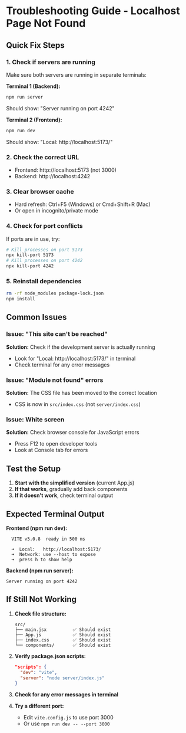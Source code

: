# Troubleshooting Guide - Localhost Page Not Found

## Quick Fix Steps

### 1. Check if servers are running
Make sure both servers are running in separate terminals:

**Terminal 1 (Backend):**
```bash
npm run server
```
Should show: "Server running on port 4242"

**Terminal 2 (Frontend):**
```bash
npm run dev
```
Should show: "Local: http://localhost:5173/"

### 2. Check the correct URL
- Frontend: http://localhost:5173 (not 3000)
- Backend: http://localhost:4242

### 3. Clear browser cache
- Hard refresh: Ctrl+F5 (Windows) or Cmd+Shift+R (Mac)
- Or open in incognito/private mode

### 4. Check for port conflicts
If ports are in use, try:
```bash
# Kill processes on port 5173
npx kill-port 5173
# Kill processes on port 4242
npx kill-port 4242
```

### 5. Reinstall dependencies
```bash
rm -rf node_modules package-lock.json
npm install
```

## Common Issues

### Issue: "This site can't be reached"
**Solution:** Check if the development server is actually running
- Look for "Local: http://localhost:5173/" in terminal
- Check terminal for any error messages

### Issue: "Module not found" errors
**Solution:** The CSS file has been moved to the correct location
- CSS is now in `src/index.css` (not `server/index.css`)

### Issue: White screen
**Solution:** Check browser console for JavaScript errors
- Press F12 to open developer tools
- Look at Console tab for errors

## Test the Setup

1. **Start with the simplified version** (current App.js)
2. **If that works**, gradually add back components
3. **If it doesn't work**, check terminal output

## Expected Terminal Output

**Frontend (npm run dev):**
```
  VITE v5.0.8  ready in 500 ms

  ➜  Local:   http://localhost:5173/
  ➜  Network: use --host to expose
  ➜  press h to show help
```

**Backend (npm run server):**
```
Server running on port 4242
```

## If Still Not Working

1. **Check file structure:**
   ```
   src/
   ├── main.jsx          ✅ Should exist
   ├── App.js            ✅ Should exist
   ├── index.css         ✅ Should exist
   └── components/       ✅ Should exist
   ```

2. **Verify package.json scripts:**
   ```json
   "scripts": {
     "dev": "vite",
     "server": "node server/index.js"
   }
   ```

3. **Check for any error messages in terminal**

4. **Try a different port:**
   - Edit `vite.config.js` to use port 3000
   - Or use `npm run dev -- --port 3000` 